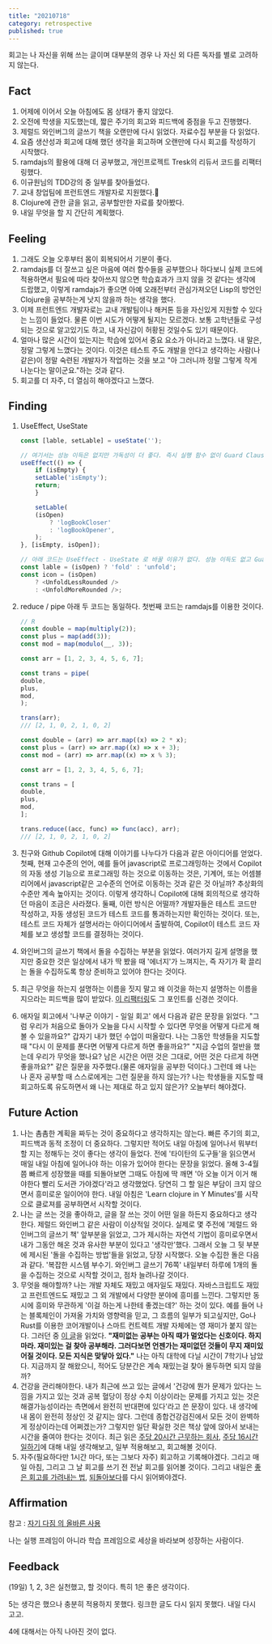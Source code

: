```yaml
---
title: "20210718"
category: retrospective
published: true
---
```

회고는 나 자신을 위해 쓰는 글이며 대부분의 경우 나 자신 외 다른 독자를 별로 고려하지 않는다.

## Fact

1. 어제에 이어서 오늘 아침에도 몸 상태가 좋지 않았다.
2. 오전에 학생을 지도했는데, 짧은 주기의 회고와 피드백에 중점을 두고 진행했다.
3. 제럴드 와인버그의 글쓰기 책을 오랜만에 다시 읽었다. 자료수집 부분을 다 읽었다.
4. 요즘 생산성과 회고에 대해 했던 생각을 회고하며 오랜만에 다시 회고를 작성하기 시작했다.
5. ramdajs의 활용에 대해 더 공부했고, 개인프로젝트 Tresk의 리듀서 코드를 리팩터링했다.
6. 이규원님의 TDD강의 중 일부를 찾아들었다.
7. 교내 창업팀에 프런트엔드 개발자로 지원했다.
8. Clojure에 관한 글을 읽고, 공부할만한 자료를 찾아봤다.
9. 내일 무엇을 할 지 간단히 계획했다.

## Feeling

1. 그래도 오늘 오후부터 몸이 회복되어서 기분이 좋다.
2. ramdajs를 더 잘쓰고 싶은 마음에 여러 함수들을 공부했으나 하다보니 실제 코드에 적용하면서 필요에 따라 찾아쓰지 않으면 학습효과가 크지 않을 것 같다는 생각에 드랍했고, 이렇게 ramdajs가 좋으면 아예 오래전부터 관심가져오던 Lisp의 방언인 Clojure을 공부하는게 낫지 않을까 하는 생각을 했다.
3. 이제 프런트엔드 개발자로는 교내 개발팀이나 해커톤 등을 자신있게 지원할 수 있다는 느낌이 들었다. 물론 이번 시도가 어떻게 될지는 모르겠다. 보통 고학년들로 구성되는 것으로 알고있기도 하고, 내 자신감이 허황된 것일수도 있기 때문이다.
4. 얼마나 많은 시간이 있는지는 학습에 있어서 중요 요소가 아니라고 느꼈다. 내 말은, 정말 그렇게 느꼈다는 것이다. 이것은 테스트 주도 개발을 안다고 생각하는 사람(나 같은)이 정말 숙련된 개발자가 작업하는 것을 보고 "아 그러니까 정말 그렇게 작게 나눈다는 말이군요."하는 것과 같다.
5. 회고를 더 자주, 더 열심히 해야겠다고 느꼈다.

## Finding

1. UseEffect, UseState

    ~~~js
    const [lable, setLable] = useState('');

    // 여기서는 성능 이득은 없지만 가독성이 더 좋다. 즉시 실행 함수 없이 Guard Clause를 쓸 수 있다.
    useEffect(() => {
        if (isEmpty) {
        setLable('isEmpty');
        return;
        }

        setLable(
        (isOpen)
            ? 'logBookCloser'
            : 'logBookOpener',
        );
    }, [isEmpty, isOpen]);
    ~~~

    ~~~js
    // 아래 코드는 UseEffect - UseState 로 바꿀 이유가 없다. 성능 이득도 없고 Guard Clause도 적합하지 않다.
    const lable = (isOpen) ? 'fold' : 'unfold';
    const icon = (isOpen)
        ? <UnfoldLessRounded />
        : <UnfoldMoreRounded />;
    ~~~

2. reduce / pipe
아래 두 코드는 동일하다. 첫번째 코드는 ramdajs를 이용한 것이다.

    ~~~js
    // R
    const double = map(multiply(2));
    const plus = map(add(3));
    const mod = map(modulo(__, 3));

    const arr = [1, 2, 3, 4, 5, 6, 7];

    const trans = pipe(
    double,
    plus,
    mod,
    );

    trans(arr);
    /// [2, 1, 0, 2, 1, 0, 2]
    ~~~

    ~~~js
    const double = (arr) => arr.map((x) => 2 * x);
    const plus = (arr) => arr.map((x) => x + 3);
    const mod = (arr) => arr.map((x) => x % 3);

    const arr = [1, 2, 3, 4, 5, 6, 7];

    const trans = [
    double,
    plus,
    mod,
    ];

    trans.reduce((acc, func) => func(acc), arr);
    /// [2, 1, 0, 2, 1, 0, 2]
    ~~~

3. 친구와 Github Copilot에 대해 이야기를 나누다가 다음과 같은 아이디어를 얻었다.
첫째, 현재 고수준의 언어, 예를 들어 javascript로 프로그래밍하는 것에서 Copilot의 자동 생성 기능으로 프로그래밍 하는 것으로 이동하는 것은, 기계어, 또는 어셈블리어에서 javascript같은 고수준의 언어로 이동하는 것과 같은 것 아닐까? 추상화의 수준만 계속 높아지는 것이다. 이렇게 생각하니 Copilot에 대해 회의적으로 생각하던 마음이 조금은 사라졌다. 둘째, 이런 방식은 어떨까? 개발자들은 테스트 코드만 작성하고, 자동 생성된 코드가 테스트 코드를 통과하는지만 확인하는 것이다. 또는, 테스트 코드 자체가 설명서라는 아이디어에서 출발하여, Copilot이 테스트 코드 자체를 보고 생성할 코드를 결정하는 것이다.
4. 와인버그의 글쓰기 책에서 돌을 수집하는 부분을 읽었다. 여러가지 길게 설명을 했지만 중요한 것은 일상에서 내가 딱 봤을 때 '에너지'가 느껴지는, 즉 자기가 확 끌리는 돌을 수집하도록 항상 준비하고 있어야 한다는 것이다.
5. 최근 무엇을 하는지 설명하는 이름을 짓지 말고 왜 이것을 하는지 설명하는 이름을 지으라는 피드백을 많이 받았다. [이 리팩터링](https://github.com/CodeSoom/project-react-4-yujong-lee/pull/65/commits/645f158efbefe337bea3f7c692955341404b0d07)도 그 포인트를 신경쓴 것이다.
6. 애자일 회고에서 '나부군 이야기 - 일일 회고' 에서 다음과 같은 문장을 읽었다. "그럼 우리가 처음으로 돌아가 오늘을 다시 시작할 수 있다면 무엇을 어떻게 다르게 해볼 수 있을까요?" 갑자기 내가 했던 수업이 떠올랐다. 나는 그동안 학생들을 지도할 때 "다시 이 문제를 푼다면 어떻게 다르게 하면 좋을까요?" "지금 수업의 절반을 했는데 우리가 무엇을 했나요? 남은 시간은 어떤 것은 그대로, 어떤 것은 다르게 하면 좋을까요?" 같은 질문을 자주했다.(물론 애자일을 공부한 덕이다.) 그런데 왜 나는 나 혼자 공부할 때 스스로에게는 그런 질문을 하지 않는가? 나는 학생들을 지도할 때 회고하도록 유도하면서 왜 나는 제대로 하고 있지 않은가? 오늘부터 해야겠다.

## Future Action

1. 나는 촘촘한 계획을 짜두는 것이 중요하다고 생각하지는 않는다. 빠른 주기의 회고, 피드백과 동적 조정이 더 중요하다. 그렇지만 적어도 내일 아침에 일어나서 뭐부터 할 지는 정해두는 것이 좋다는 생각이 들었다. 전에 '타이탄의 도구들'을 읽으면서 매일 내일 아침에 일어나야 하는 이유가 있어야 한다는 문장을 읽었다. 올해 3-4월 쯤 빠르게 성장했을 때를 되돌아보면 그때도 아침에 딱 깨면 '아 오늘 이거 이거 해야한다 빨리 도서관 가야겠다'라고 생각했었다. 당연히 그 할 일은 부담이 크지 않으면서 흥미로운 일이어야 한다. 내일 아침은 'Learn clojure in Y Minutes'를 시작으로 클로져를 공부하면서 시작할 것이다.
2. 나는 글 쓰는 것을 좋아하고, 글을 잘 쓰는 것이 어떤 일을 하든지 중요하다고 생각한다. 제럴드 와인버그 같은 사람이 이상적일 것이다. 실제로 몇 주전에 '제럴드 와인버그의 글쓰기 책' 앞부분을 읽었고, 그가 제시하는 자연석 기법이 흥미로우면서 내가 그동안 해온 것과 유사한 부분이 있다고 '생각만'했다. 그래서 오늘 그 뒷 부분에 제시된 '돌을 수집하는 방법'들을 읽었고, 당장 시작했다. 오늘 수집한 돌은 다음과 같다. '복잡한 시스템 부수기. 와인버그 글쓰기 76쪽' 내일부터 하루에 1개의 돌을 수집하는 것으로 시작할 것이고, 점차 늘려나갈 것이다.
3. 무엇을 해야할까? 나는 개발 자체도 재밌고 애자일도 재밌다. 자바스크립트도 재밌고 프런트엔드도 재밌고 그 외 개발에서 다양한 분야에 흥미를 느낀다. 그렇지만 동시에 흥미와 무관하게 '이걸 하는게 나한테 좋겠는데?' 하는 것이 있다. 예를 들어 나는 블록체인이 가져올 가치와 영향력을 믿고, 그 흐름의 일부가 되고싶지만, Go나 Rust를 이용한 코어개발이나 스마트 컨트렉트 개발 자체에는 영 재미가 붙지 않는다. 그러던 중 [이 글](http://egloos.zum.com/agile/v/1686333)을 읽었다. **"재미없는 공부는 아직 때가 멀었다는 신호이다. 하지마라. 재미있는 걸 찾아 공부해라. 그러다보면 언젠가는 재미없던 것들이 무지 재미있어질 것이다. 모든 지식은 맞닿아 있다."** 나는 아직 대학에 다닐 시간이 7학기나 남았다. 지금까지 잘 해왔으니, 적어도 당분간은 계속 재밌는걸 찾아 몰두하면 되지 않을까?
4. 건강을 관리해야한다. 내가 최근에 쓰고 있는 글에서 '건강에 뭔가 문제가 있다는 느낌을 가지고 있는 것과 공복 혈당이 정상 수치 이상이라는 문제를 가지고 있는 것은 해결가능성이라는 측면에서 완전히 반대편에 있다'라고 쓴 문장이 있다. 내 생각에 내 몸이 완전히 정상인 것 같지는 않다. 그런데 종합건강검진에서 모든 것이 완벽하게 정상이라는데 어쩌겠는가? 그렇지만 일단 확실한 것은 책상 앞에 앉아서 보내는 시간을 줄여야 한다는 것이다. 최근 읽은 [주당 20시간 근무하는 회사](https://escapefromcoding.tistory.com/301), [주당 16시간 일하기](http://egloos.zum.com/agile/v/3584363)에 대해 내일 생각해보고, 일부 적용해보고, 회고해볼 것이다.
5. 자주(필요하다만 1시간 마다, 또는 그보다 자주) 회고하고 기록해야겠다. 그리고 매일 아침, 그리고 그 날 회고를 쓰기 전 전날 회고를 읽어볼 것이다. 그리고 내일은 [좋은 회고를 가려내는 법](http://agile.egloos.com/5829827), [되돌아보다](http://agile.egloos.com/4122099)를 다시 읽어봐야겠다.

## Affirmation

참고 : [자기 다짐 의 올바른 사용](https://escapefromcoding.tistory.com/301)

나는 실행 프레임이 아니라 학습 프레임으로 세상을 바라보며 성장하는 사람이다.

## Feedback

(19일)
1, 2, 3은 실천했고, 할 것이다.
특히 1은 좋은 생각이다.

5는 생각은 했으나 충분히 적용하지 못했다. 링크한 글도 다시 읽지 못했다.
내일 다시 고고.

4에 대해서는 아직 나아진 것이 없다.

